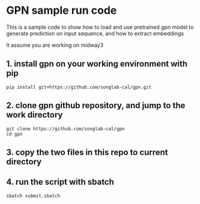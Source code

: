 # GPN sample run code
This is a sample code to show how to load and use pretrained gpn model to generate prediction on input sequence, and how to extract embeddings

It assume you are working on midway3

## 1. install gpn on your working environment with pip
```
pip install git+https://github.com/songlab-cal/gpn.git
```
## 2. clone gpn github repository, and jump to the work directory
```
git clone https://github.com/songlab-cal/gpn
cd gpn
```
## 3. copy the two files in this repo to current directory
## 4. run the script with sbatch
```
sbatch submit.sbatch
```
